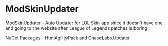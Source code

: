 # ModSkinUpdater
ModSkinUpdater - Auto Updater for LOL Skin app since it doesn't have one and going to the website after League of Legends patches is boring

NuGet Packages - HtmlAgilityPack and ChaseLabs.Updater
